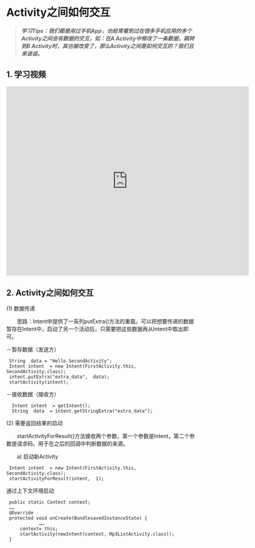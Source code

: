 # Activity之间如何交互

>##### 学习Tips：我们都是用过手机App，也经常看到过在很多手机应用的多个Activity之间会有数据的交互，如：在A Activity中修改了一条数据，跳转到B Activity时，其也被改变了，那么Activity之间是如何交互的？我们且来谈谈。

## 1. 学习视频

<iframe frameborder="0" width="640" height="498" src="https://v.qq.com/iframe/player.html?vid=z0180bhmznp&tiny=0&auto=0" allowfullscreen></iframe>

## 2. Activity之间如何交互

(1) 数据传递

　　思路：Intent中提供了一系列putExtra()方法的重载。可以把想要传递的数据暂存在Intent中，启动了另一个活动后，只需要把这些数据再从Intent中取出即可。
  
  －暂存数据（发送方）

 ```
  String  data = "Hello SecondActivity";   
  Intent intent  = new Intent(FirstActivity.this,  SecondActivity.class);   
  intent.putExtra("extra_data",  data);  
  startActivity(intent);
 ```
 
 －接收数据（接收方）
 
 ```
   Intent intent  = getIntent();   
   String  data  = intent.getStringExtra("extra_data");
 ```
 
(2) 需要返回结果的启动

　　startActivityForResult()方法接收两个参数，第一个参数是Intent，第二个参数是请求码，用于在之后的回调中判断数据的来源。
  
　　a) 启动新Activity
  
 ```
  Intent intent  = new Intent(FirstActivity.this,  SecondActivity.class); 
  startActivityForResult(intent,  1);
 ```
 
 通过上下文环境启动
 
 ```
  public static Context context;
  ……
  @Override
  protected void onCreate(BundlesavedInstanceState) {
             ……
      context= this;
      startActivity(newIntent(context, Mp3ListActivity.class));
  }
 ```